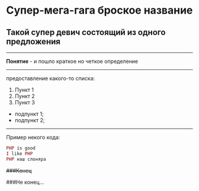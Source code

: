 # Супер-мега-гага броское название  
## Такой супер девич состоящий из одного предложения


----


**Понятие** - и пошло краткое но четкое определение

----

предоставление какого-то списка:
1. Пункт 1  
2. Пункт 2  
3. Пункт 3   
- подпункт 1;  
- подпункт 2;  


----


Пример некого кода: 
``` php
PHP is good
I like PHP
PHP наш слоняра
```


~~###Конец~~


###Не конец...